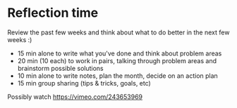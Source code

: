# Reflection time

Review the past few weeks and think about what to do better in the next few weeks :)

- 15 min alone to write what you've done and think about problem areas
- 20 min (10 each) to work in pairs, talking through problem areas and brainstorm possible solutions
- 10 min alone to write notes, plan the month, decide on an action plan
- 15 min group sharing (tips & tricks, goals, etc)

Possibly watch https://vimeo.com/243653969